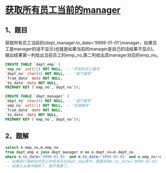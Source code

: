 # [获取所有员工当前的manager](https://www.nowcoder.com/practice/e50d92b8673a440ebdf3a517b5b37d62?tpId=82&&tqId=29763&rp=1&ru=/ta/sql&qru=/ta/sql/question-ranking)

## 1、题目

获取所有员工当前的(dept_manager.to_date='9999-01-01')manager，如果员工是manager的话不显示(也就是如果当前的manager是自己的话结果不显示)。输出结果第一列给出当前员工的emp_no,第二列给出其manager对应的emp_no。

```sql
CREATE TABLE `dept_emp` (
`emp_no` int(11) NOT NULL, -- '所有的员工编号'
`dept_no` char(4) NOT NULL, -- '部门编号'
`from_date` date NOT NULL,
`to_date` date NOT NULL,
PRIMARY KEY (`emp_no`,`dept_no`));

CREATE TABLE `dept_manager` (
`dept_no` char(4) NOT NULL, -- '部门编号'
`emp_no` int(11) NOT NULL, -- '经理编号'
`from_date` date NOT NULL,
`to_date` date NOT NULL,
PRIMARY KEY (`emp_no`,`dept_no`));
```

## 2、题解


```sql
select e.emp_no,m.emp_no 
from dept_emp e join dept_manager m on e.dept_no=m.dept_no
where e.to_date='9999-01-01' and m.to_date='9999-01-01' and e.emp_no!=m.emp_no;
-- 如果部门离职后的员工的信息还在dept_emp表中，需要添加e.to_date='9999-01-01'
-- 如果已从表中删除了，就不需要了。
```
